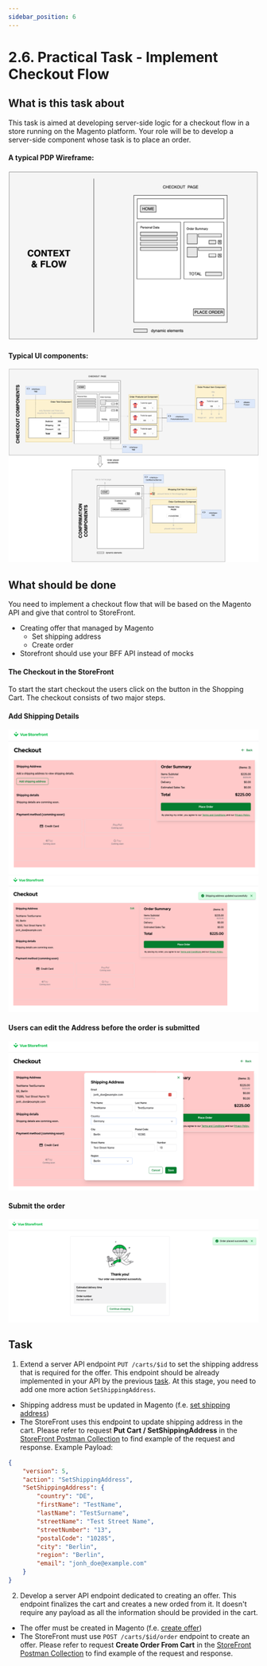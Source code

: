 ```yaml
---
sidebar_position: 6
---
```


# 2.6. Practical Task - Implement Checkout Flow

## What is this task about

This task is aimed at developing server-side logic for a checkout flow in a store running on the Magento platform. Your role will be to develop a server-side component whose task is to place an order.

#### A typical PDP Wireframe:

![assets/cart-wireframe.png](assets/checkout-page.png)

#### Typical UI components:

![cart-components.png](assets/checkout-components.png)


## What should be done

You need to implement a checkout flow that will be based on the Magento API and give that control to StoreFront.

- Creating offer that managed by Magento
  - Set shipping address
  - Create order
- Storefront should use your BFF API instead of mocks

#### The Checkout in the StoreFront
To start the start checkout the users click on the button in the Shopping Cart. The checkout consists of two major steps.

#### Add Shipping Details
![Checkout Empty](assets/2.7/01-checkout-start.png)
![Checkout with Details](assets//2.7/02-checkout-with-address.png)

#### Users can edit the Address before the order is submitted
![Edit Address](assets/2.7/03-checkout-edit-address.png)

#### Submit the order
![Submit Order](assets/2.7/04-checkout-success.png)


## Task

1. Extend a server API endpoint `PUT /carts/$id` to set the shipping address that is required for the offer. This endpoint should be already implemented in your API by the previous [task](/docs//2-BFF-and-new-frontend/06-practical-task-3-cart.md). At this stage, you need to add one more action `SetShippingAddress`.
- Shipping address must be updated in Magento (f.e. [set shipping address](https://adobe-commerce.redoc.ly/2.4.7-admin/tag/guest-cartscartIdshipping-information#operation/PostV1GuestcartsCartIdShippinginformation))
- The StoreFront uses this endpoint to update shipping address in the cart. Please refer to request **Put Cart / SetShippingAddress** in the [StoreFront Postman Collection](https://github.com/EPAM-JS-Competency-center/camp-storefront-nuxt/tree/main/postman) to find example of the request and response. Example Payload:
```json
{
    "version": 5,
    "action": "SetShippingAddress",
    "SetShippingAddress": {
        "country": "DE",
        "firstName": "TestName",
        "lastName": "TestSurname",
        "streetName": "Test Street Name",
        "streetNumber": "13",
        "postalCode": "10285",
        "city": "Berlin",
        "region": "Berlin",
        "email": "jonh_doe@example.com"
    }
}
```

2. Develop a server API endpoint dedicated to creating an offer. This endpoint finalizes the cart and creates a new orded from it. It doesn't require any payload as all the information should be provided in the cart.
- The offer must be created in Magento (f.e. [create offer](https://adobe-commerce.redoc.ly/2.4.7-admin/tag/guest-cartscartIdorder#operation/PutV1GuestcartsCartIdOrder))
- The StoreFront must use `POST /carts/$id/order` endpoint to create an offer. Please refer to request **Create Order From Cart** in the [StoreFront Postman Collection](https://github.com/EPAM-JS-Competency-center/camp-storefront-nuxt/tree/main/postman) to find example of the request and response.